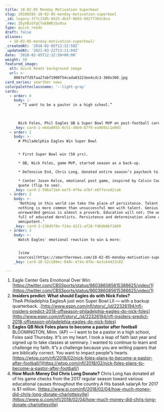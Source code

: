 ```yaml
---
title: 18.02.05 Monday Motivation Superbowl
slug: 20180205-18-02-05-monday-motivation-superbowl
_id: legacy-377c3305-0425-4b3f-9693-49277363c0ca
_rev: ZEyhBiGfgCfwE8WOjbu9sa
type: quick_reads
draft: false
aliases:
  - 18-02-05-monday-motivation-superbowl/
_createdAt: '2018-02-05T12:32:50Z'
_updatedAt: '2021-03-22T13:11:04Z'
date: '2018-02-05T12:32:50+00:00'
weight: 50
featured_image:
  alt: Quick Reads background image
  url: >-
    0067effd5faa27abf1900f54cada83223ee4cdc3-360x360.jpg
card_series: smarther news
colorpaletteclassname: '--light-gray'
cards:
  - order: 0
    body: |-
      > “I want to be a pastor in a high school.”  
        
        
        
      Nick Foles, Phil Eagles QB & Super Bowl MVP on post-football career plans.
    _key: card-1-e6da0055-0c51-48b9-87f9-ea9b91c1e9d3
  - order: 1
    body: >-
      # Philadelphia Eagles Win Super Bowl


      * First Super Bowl win (58 yrs).

      * QB, Nick Foles, game MVP, started season as a back-up.

      * Defensive End, Chris Long, donated entire season’s paycheck to charity.

      * Center Jason Kelce, emotional post game, inspired by Calvin Coolidge
      quote (flip to see).
    _key: card-2-596a71b4-ee75-4f9a-a7bf-e6ffeced2ca6
  - order: 2
    body: >-
      ‘Nothing in this world can take the place of persistence. Talent will not;
      nothing is more common than unsuccessful men with talent. Genius will not;
      unrewarded genius is almost a proverb. Education will not; the world is
      full of educated derelicts. Persistence and determination alone are
      omnipotent.’
    _key: card-3-238d5f8e-f24a-4221-af28-fd64b8bf1809
  - order: 3
    body: >-
      Watch Eagles' emotional reaction to win & more:


      [view
      sources](https://smarthernews.com/18-02-05-monday-motivation-superbowl/)
    _key: card-10-52c109ec-040c-474a-8fbc-6e3c64433c82

---
```

1. Eagle Center Gets Emotional Over Win: [https://twitter.com/CBSSports/status/960386085615386625/video/1](https://twitter.com/CBSSports/status/960386085615386625/video/1)
2. **Insiders predict: What should Eagles do with Nick Foles?**  
TheA Philadelphia EaglesA just won Super Bowl LII — with a backup quarterback. .[http://www.espn.com/nfl/story/_/id/22326194/nfl-insiders-predict-2018-offseason-philadelphia-eagles-do-nick-foles](http://www.espn.com/nfl/story/_/id/22326194/nfl-insiders-predict-2018-offseason-philadelphia-eagles-do-nick-foles)
3. **Eagles QB Nick Foles plans to become a pastor after football** BLOOMINGTON, Minn. (AP) — I want to be a pastor in a high school, Foles said Thursday. It”s on my heart. I took a leap of faith last year and signed up to take classes at seminary. I wanted to continue to learn and challenge my faith. It”s a challenge because you are writing papers that are biblically correct. You want to impact people”s hearts. [https://wtop.com/nfl/2018/02/nick-foles-plans-to-become-a-pastor-after-football/](https://wtop.com/nfl/2018/02/nick-foles-plans-to-become-a-pastor-after-football/)
4. **How Much Money Did Chris Long Donate?** Chris Long has donated all of his game checks from the 2017 regular season toward various educational causes throughout the country.A His baseA salaryA for 2017 is $1 million. [https://www.si.com/nfl/2018/02/04/how-much-money-did-chris-long-donate-charlottesville](https://www.si.com/nfl/2018/02/04/how-much-money-did-chris-long-donate-charlottesville)